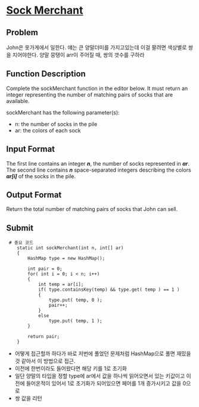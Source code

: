 # [Sock Merchant]

## Problem
John은 옷가게에서 일한다. 얘는 큰 양말더미를 가지고있는데 이걸 팔려면 색상별로 쌍을 지어야한다. 양말 뭉탱이 arr이 주어질 때, 쌍의 갯수를 구하라

## Function Description
Complete the sockMerchant function in the editor below. It must return an integer representing the number of matching pairs of socks that are available.

sockMerchant has the following parameter(s):
- n: the number of socks in the pile
- ar: the colors of each sock

## Input Format
The first line contains an integer ***n***, the number of socks represented in ***ar***. 
The second line contains ***n*** space-separated integers describing the colors ***ar\[i\]*** of the socks in the pile.

## Output Format
Return the total number of matching pairs of socks that John can sell.

## Submit
<pre><code> # 중요 코드
    static int sockMerchant(int n, int[] ar)
    {
        HashMap<Integer, Integer> type = new HashMap<Integer, Integer>();

        int pair = 0;
        for( int i = 0; i < n; i++)
        {
            int temp = ar[i];
            if( type.containsKey(temp) && type.get( temp ) == 1 )
            {
                type.put( temp, 0 );
                pair++;
            }
            else
                type.put( temp, 1 );
        }

        return pair;
    }
</code></pre>

- 어떻게 접근할까 하다가 바로 저번에 풀었던 문제처럼 HashMap으로 풀면 재밌을 것 같아서 이 방법으로 접근.
- 이전에 한번이라도 들어왔다면 해당 키를 1로 초기화
- 일단 양말의 타입을 정할 type에 ar에서 값을 하나씩 읽어오면서 있는 키값이고 이전에 들어온적이 있어서 1로 초기화가 되어있으면 페어를 1개 증가시키고 값을 0으로
- 쌍 값을 리턴

[Sock Merchant]: https://www.hackerrank.com/challenges/sock-merchant/problem
